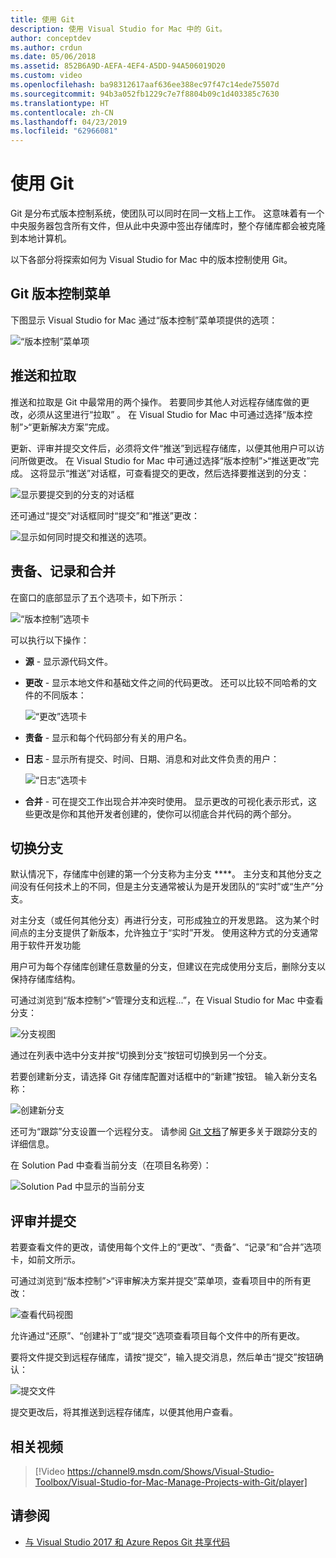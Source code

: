```yaml
---
title: 使用 Git
description: 使用 Visual Studio for Mac 中的 Git。
author: conceptdev
ms.author: crdun
ms.date: 05/06/2018
ms.assetid: 852B6A9D-AEFA-4EF4-A5DD-94A506019D20
ms.custom: video
ms.openlocfilehash: ba98312617aaf636ee388ec97f47c14ede75507d
ms.sourcegitcommit: 94b3a052fb1229c7e7f8804b09c1d403385c7630
ms.translationtype: HT
ms.contentlocale: zh-CN
ms.lasthandoff: 04/23/2019
ms.locfileid: "62966081"
---
```

# <a name="working-with-git"></a>使用 Git

Git 是分布式版本控制系统，使团队可以同时在同一文档上工作。 这意味着有一个中央服务器包含所有文件，但从此中央源中签出存储库时，整个存储库都会被克隆到本地计算机。

以下各部分将探索如何为 Visual Studio for Mac 中的版本控制使用 Git。

## <a name="git-version-control-menu"></a>Git 版本控制菜单

下图显示 Visual Studio for Mac 通过“版本控制”菜单项提供的选项：

![“版本控制”菜单项](media/version-control-gitVersionControlMenu.png)

## <a name="push-and-pull"></a>推送和拉取

推送和拉取是 Git 中最常用的两个操作。 若要同步其他人对远程存储库做的更改，必须从这里进行“拉取” 。 在 Visual Studio for Mac 中可通过选择“版本控制”>“更新解决方案”完成。

更新、评审并提交文件后，必须将文件“推送”到远程存储库，以便其他用户可以访问所做更改。 在 Visual Studio for Mac 中可通过选择“版本控制”>“推送更改”完成。 这将显示“推送”对话框，可查看提交的更改，然后选择要推送到的分支：

![显示要提交到的分支的对话框](media/version-control-gitPush.png)

还可通过“提交”对话框同时“提交”和“推送”更改：

![显示如何同时提交和推送的选项。](media/version-control-commitPush.png)

## <a name="blame-log-and-merge"></a>责备、记录和合并

在窗口的底部显示了五个选项卡，如下所示：

![“版本控制”选项卡](media/version-control-gitTabs.png)

可以执行以下操作：

* **源** - 显示源代码文件。
* **更改** - 显示本地文件和基础文件之间的代码更改。 还可以比较不同哈希的文件的不同版本：

    ![“更改”选项卡](media/version-control-gitChange.png)

* **责备** - 显示和每个代码部分有关的用户名。
* **日志** - 显示所有提交、时间、日期、消息和对此文件负责的用户：

    ![“日志”选项卡](media/version-control-gitLog.png)

* **合并** - 可在提交工作出现合并冲突时使用。 显示更改的可视化表示形式，这些更改是你和其他开发者创建的，使你可以彻底合并代码的两个部分。

## <a name="switching-branches"></a>切换分支

默认情况下，存储库中创建的第一个分支称为主分支 ****。 主分支和其他分支之间没有任何技术上的不同，但是主分支通常被认为是开发团队的“实时”或“生产”分支。

对主分支（或任何其他分支）再进行分支，可形成独立的开发思路。 这为某个时间点的主分支提供了新版本，允许独立于“实时”开发。 使用这种方式的分支通常用于软件开发功能

用户可为每个存储库创建任意数量的分支，但建议在完成使用分支后，删除分支以保持存储库结构。

可通过浏览到“版本控制”>“管理分支和远程...”，在 Visual Studio for Mac 中查看分支：

![分支视图](media/version-control-gitBranch2.png)

通过在列表中选中分支并按“切换到分支”按钮可切换到另一个分支。

若要创建新分支，请选择 Git 存储库配置对话框中的“新建”按钮。 输入新分支名称：

![创建新分支](media/version-control-gitBranch.png)

还可为“跟踪”分支设置一个远程分支。 请参阅 [Git 文档](https://git-scm.com/book/en/v2/Git-Branching-Remote-Branches#Tracking-Branches)了解更多关于跟踪分支的详细信息。

在 Solution Pad 中查看当前分支（在项目名称旁）：

 ![Solution Pad 中显示的当前分支](media/version-control-gitBranchName.png)

## <a name="reviewing-and-committing"></a>评审并提交

若要查看文件的更改，请使用每个文件上的“更改”、“责备”、“记录”和“合并”选项卡，如前文所示。

可通过浏览到“版本控制”>“评审解决方案并提交”菜单项，查看项目中的所有更改：

![查看代码视图](media/version-control-gitReviewCommit.png)

允许通过“还原”、“创建补丁”或“提交”选项查看项目每个文件中的所有更改。

要将文件提交到远程存储库，请按“提交”，输入提交消息，然后单击“提交”按钮确认：

![提交文件](media/version-control-gitCommit.png)

提交更改后，将其推送到远程存储库，以便其他用户查看。

## <a name="related-video"></a>相关视频

> [!Video https://channel9.msdn.com/Shows/Visual-Studio-Toolbox/Visual-Studio-for-Mac-Manage-Projects-with-Git/player]

## <a name="see-also"></a>请参阅

* [与 Visual Studio 2017 和 Azure Repos Git 共享代码](/azure/devops/repos/git/share-your-code-in-git-vs-2017)